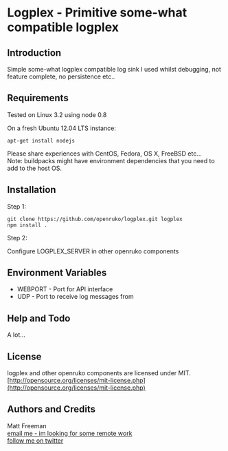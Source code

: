 # Logplex - Primitive some-what compatible logplex

## Introduction

Simple some-what logplex compatible log sink I used whilst debugging, not feature complete,
no persistence etc..

## Requirements

Tested on Linux 3.2 using  node 0.8

On a fresh Ubuntu 12.04 LTS instance:  
```
apt-get install nodejs
```

Please share experiences with CentOS, Fedora, OS X, FreeBSD etc...   
Note: buildpacks might have environment dependencies that you need to add to the host OS.

## Installation

Step 1:
```
git clone https://github.com/openruko/logplex.git logplex  
npm install .
```
Step 2:

Configure LOGPLEX_SERVER in other openruko components

## Environment Variables

* WEBPORT - Port for API interface
* UDP - Port to receive log messages from

## Help and Todo 

A lot...

## License

logplex and other openruko components are licensed under MIT.  
[http://opensource.org/licenses/mit-license.php](http://opensource.org/licenses/mit-license.php)

## Authors and Credits

Matt Freeman  
[email me - im looking for some remote work](mailto:matt@nonuby.com)  
[follow me on twitter](http://www.twitter.com/nonuby )
